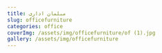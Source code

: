 ```yaml
---
title: مبلمان اداری
slug: officefurniture
categories: office
coverImg: /assets/img/officefurniture/of (1).jpg
gallery: /assets/img/officefurniture
---
```

